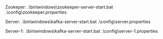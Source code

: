 Zookeper: 
.\bin\windows\zookeeper-server-start.bat .\config\zookeeper.properties

Server: 
.\bin\windows\kafka-server-start.bat .\config\server.properties

Server-1: 
.\bin\windows\kafka-server-start.bat .\config\server-1.properties
